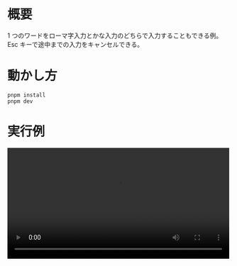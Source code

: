 # 概要

1 つのワードをローマ字入力とかな入力のどちらで入力することもできる例。
Esc キーで途中までの入力をキャンセルできる。

# 動かし方

```
pnpm install
pnpm dev
```

# 実行例

<video controls width="500">
  <source src="https://github.com/tomoemon/emiel/assets/1381362/f8816e36-b67f-4a0d-8e69-cb96137a681b" type="video/quicktime" />
</video>
